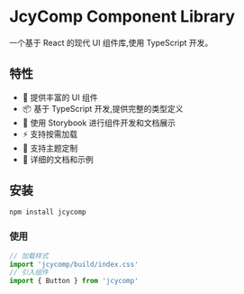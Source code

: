 # JcyComp Component Library

一个基于 React 的现代 UI 组件库,使用 TypeScript 开发。

## 特性

- 🎨 提供丰富的 UI 组件
- 📦 基于 TypeScript 开发,提供完整的类型定义
- 🎯 使用 Storybook 进行组件开发和文档展示
- ⚡️ 支持按需加载
- 🔧 支持主题定制
- 📃 详细的文档和示例

## 安装

```javascript
npm install jcycomp
```

### 使用

```javascript
// 加载样式
import 'jcycomp/build/index.css'
// 引入组件
import { Button } from 'jcycomp'
```
